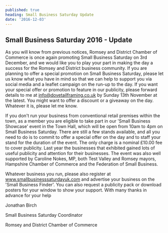 ```yaml
---
published: true
heading: Small Business Saturday Update
date: '2016-12-03'
---
```

## Small Business Saturday 2016 - Update

As you will know from previous notices, Romsey and District Chamber of Commerce is once again promoting Small Business Saturday on 3rd December, and we would like you to play your part in making the day a success for the Romsey and District business community.
If you are planning to offer a special promotion on Small Business Saturday, please let us know what you have in mind so that we can help to support you via social media and a leaflet campaign on the run-up to the day. If you want your special offer or promotion to feature in our publicity, please forward details to me at info@dovetailframing.co.uk by Sunday 13th November at the latest. You might want to offer a discount or a giveaway on the day. Whatever it is, please let me know.

If you don't run your business from conventional retail premises within the town, as a member you are eligible to take part in our 'Small Business Showcase' event in the Town Hall, which will be open from 10am to 4pm on Small Business Saturday. There are still a few stands available, and all you need to do is to commit to offer a special offer on the day and to staff your stand for the duration of the event. The only charge is a nominal £10.00 fee to cover publicity.  Last year the businesses that exhibited gained lots of useful publicity and attention for their businesses. The event was also well supported by Caroline Nokes, MP, both Test Valley and Romsey mayors, Hampshire Chamber of Commerce and the Federation of Small Business.

Whatever business you run, please also register at www.smallbusinesssaturdayuk.com and advertise your business on the 'Small Business Finder'. You can also request a publicity pack or download posters for your window to show your support.
With many thanks in advance for your help

Jonathan Birch

Small Business Saturday Coordinator

Romsey and District Chamber of Commerce
